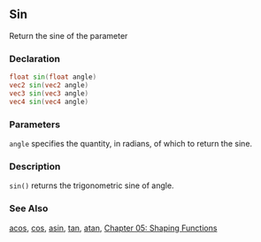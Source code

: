 ## Sin
Return the sine of the parameter

### Declaration
```glsl
float sin(float angle)  
vec2 sin(vec2 angle)  
vec3 sin(vec3 angle)  
vec4 sin(vec4 angle)
```

### Parameters
```angle``` specifies the quantity, in radians, of which to return the sine.

### Description
```sin()``` returns the trigonometric sine of angle.

<div class="simpleFunction" data="y = sin(x); "></div>

### See Also
[acos](/glossary/?search=acos), [cos](/glossary/?search=cos), [asin](/glossary/?search=asin), [tan](/glossary/?search=tan), [atan](/glossary/?search=atan), [Chapter 05: Shaping Functions](/05/)
